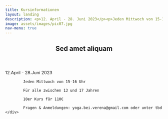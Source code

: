```yaml
---
title: Kursinformationen
layout: landing
description: <p>12. April - 28. Juni 2023</p><p>Jeden Mittwoch von 15-16 Uhr</p><p>Für alle zwischen 13 und 17 Jahren</p><p>10er Kurs für 110€</p>
image: assets/images/pic07.jpg
nav-menu: true
---
```


<!-- Main -->
<div id="main">

<!-- One -->
<section id="one">
	<div class="inner">
		<header class="major">
			<h2>Sed amet aliquam</h2>
		</header>
			12.April - 28.Juni 2023

			Jeden Mittwoch von 15-16 Uhr

			Für alle zwischen 13 und 17 Jahren

			10er Kurs für 110€

			Fragen & Anmeldungen: yoga.bei.verena@gmail.com oder unter tbd
	</div>
</div>
</section>


